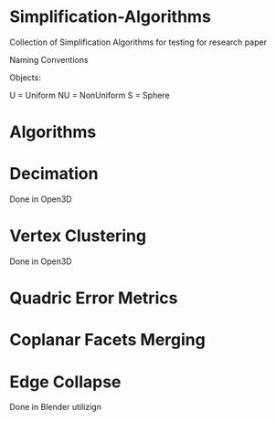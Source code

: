 # Simplification-Algorithms
Collection of Simplification Algorithms for testing for research paper

Naming Conventions

Objects:

U = Uniform
NU = NonUniform
S = Sphere

# Algorithms

# Decimation #
Done in Open3D

# Vertex Clustering #
Done in Open3D

# Quadric Error Metrics #

# Coplanar Facets Merging #

# Edge Collapse #
Done in Blender utilizign
